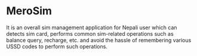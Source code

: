 # MeroSim
It is an overall sim management application for Nepali user which can detects sim card, performs common sim-related operations such as balance query, recharge, etc.
and avoid the hassle of remembering various USSD codes to perform such operations.
